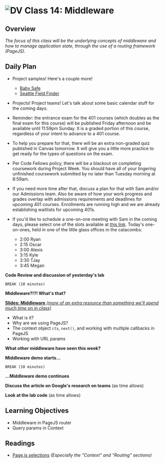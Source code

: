 ![DV](https://www.deltavcodeschool.com/wp-content/uploads/DeltaV.png)  Class 14: Middleware
=======
## Overview

*The focus of this class will be the underlying concepts of middleware and how to manage application state, through the use of a routing framework (PageJS).*

## Daily Plan

- Project samples! Here's a couple more!
	- [Baby Safe](http://baby-safe.herokuapp.com/)
	- [Seattle Field Finder](https://field-finder.herokuapp.com/)

- Projects! Project teams! Let's talk about some basic calendar stuff for the coming days.

- Reminder: the entrance exam for the 401 courses (which doubles as the final exam for this course) will be published Friday afternoon and be available until 11:59pm Sunday. It is a graded portion of this course, regardless of your intent to advance to a 401 course.

- To help you prepare for that, there will be an extra non-graded quiz published in Canvas tomorrow. It will give you a little more practice to get ready for the types of questions on the exam.
- Per Code Fellows policy, there will be a blackout on completing coursework during Project Week. You should have all of your lingering unfinished coursework submitted by no later than Tuesday morning at 8:59am.
- If you need more time after that, discuss a plan for that with Sam and/or our Admissions team. Also be aware of how your work progress and grades overlap with admissions requirements and deadlines for upcoming 401 courses. Enrollments are running high and we are already establishing waitlists for upcoming 401s.

- If you'd like to schedule a one-on-one meeting with Sam in the coming days, please select one of the slots available at [this link](https://sam-301d20.youcanbook.me/). Today's one-on-ones, held in one of the little glass offices in the catacombs:
	- 2:00 Ryan
	- 2:15 Oscar
	- 3:00 Alexis
	- 3:15 Kyle
	- 3:30 TJay
	- 3:45 Megan

**Code Review and discussion of yesterday's lab**

`BREAK (10 minutes)`

**Middleware?!?! What's that?**

[**Slides: Middleware** *(more of an extra resource than something we'll spend much time on in class)*](14-pagejs-middleware.pdf)

- What is it?
- Why are we using PageJS?
- The context object `ctx`, `next()`, and working with multiple callbacks in PageJS
- Working with URL params

**What other middleware have seen this week?**

**Middleware demo starts...**

`BREAK (10 minutes)`

**...Middleware demo continues**

**Discuss the article on Google's research on teams** (as time allows)

**Look at the lab code** (as time allows)

## Learning Objectives

* Middleware in PageJS router
* Query params in Context

## Readings

* [Page.js selections](https://github.com/visionmedia/page.js#context) *(Especially the "Context" and “Routing” sections)*
